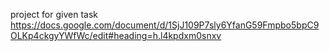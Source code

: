 project for given task
https://docs.google.com/document/d/1SjJ109P7sly6YfanG59Fmpbo5bpC9OLKp4ckgyYWfWc/edit#heading=h.l4kpdxm0snxv

